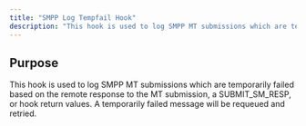 ```yaml
---
title: "SMPP Log Tempfail Hook"
description: "This hook is used to log SMPP MT submissions which are temporarily failed based on the remote response to the MT submission a SUBMIT SM RESP or hook return values A temporarily failed message will be requeued and retried..."
---
```



## <a name="SMPPLogTempfailHook.purpose"></a> Purpose

This hook is used to log SMPP MT submissions which are temporarily failed based on the remote response to the MT submission, a SUBMIT_SM_RESP, or hook return values. A temporarily failed message will be requeued and retried.